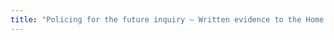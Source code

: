 ```yaml
---
title: "Policing for the future inquiry – Written evidence to the Home Affairs Select Committee"
---
```




